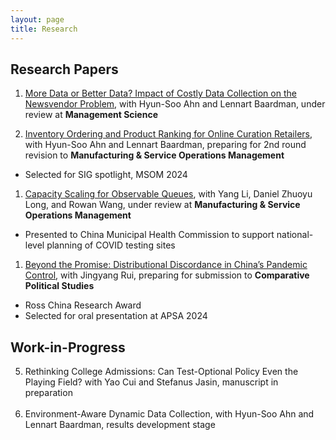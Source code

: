 ```yaml
---
layout: page
title: Research
---
```


<!-- Topics: Retail Analytics, Inventory Management, Societal Decision-Making

Methodology: Dynamic Optimization, Stochastic Analysis, Approximation Algorithm -->

## Research Papers

1. [More Data or Better Data? Impact of Costly Data Collection on the Newsvendor Problem](https://papers.ssrn.com/sol3/papers.cfm?abstract_id=4949043), with Hyun-Soo Ahn and Lennart Baardman, under review at **Management Science**

1. [Inventory Ordering and Product Ranking for Online Curation Retailers](https://papers.ssrn.com/sol3/papers.cfm?abstract_id=4061071), with Hyun-Soo Ahn and Lennart Baardman, preparing for 2nd round revision to **Manufacturing & Service Operations Management**
- Selected for SIG spotlight, MSOM 2024

1. [Capacity Scaling for Observable Queues](https://papers.ssrn.com/sol3/papers.cfm?abstract_id=3628484), with Yang Li, Daniel Zhuoyu Long, and Rowan Wang, under review at **Manufacturing & Service Operations Management**
- Presented to China Municipal Health Commission to support national-level planning of COVID testing sites

1. [Beyond the Promise: Distributional Discordance in China’s Pandemic Control](/public/beyond_the_promise.pdf), with Jingyang Rui, preparing for submission to **Comparative Political Studies** 
- Ross China Research Award
- Selected for oral presentation at APSA 2024

## Work-in-Progress
<ol start="5">
  <!-- <li>  <a href="/public/beyond_the_promise.pdf">Beyond the Promise: Distributional Discordance in China’s Pandemic Control</a>, with Jingyang Rui, preparing for submission to  <strong>Comparative Political Studies </strong></li>
    <ul>
      <li> Ross China Research Award </li>
      <li> Selected for oral presentation at APSA 2024 </li>
    </ul> -->
  <li>Rethinking College Admissions: Can Test-Optional Policy Even the Playing Field? with Yao Cui and Stefanus Jasin,
manuscript in preparation </li>
   <br /> 
  <li>Environment-Aware Dynamic Data Collection, with Hyun-Soo Ahn and Lennart Baardman, results development stage </li>
</ol>